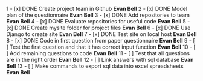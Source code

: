 1 - [x] DONE Create project team in Github  **Evan Bell**
2 - [x] DONE Model plan of the questionnaire  **Evan Bell**
3 - [x] DONE Add repositories to team  **Evan Bell**
4 - [x] DONE Evaluate repositories for useful code  **Evan Bell**
5 - [x] DONE Create mysite folder for project files  **Evan Bell**
6 - [x] DONE Use Django to create site  **Evan Bell**
7 - [x] DONE Test site on local host  **Evan Bell**
8 - [x] DONE Code in first question from paper questionnaire  **Evan Bell**
9 - [ ] Test the first question and that it has correct input function  **Evan Bell**
10 - [ ] Add remaining questions to code  **Evan Bell**
11 - [ ] Test that all questions are in the right order  **Evan Bell**
12 - [ ] Link answers with sql database  **Evan Bell**
13 - [ ] Make commands to export sql data into excel spreadsheets  **Evan Bell**
